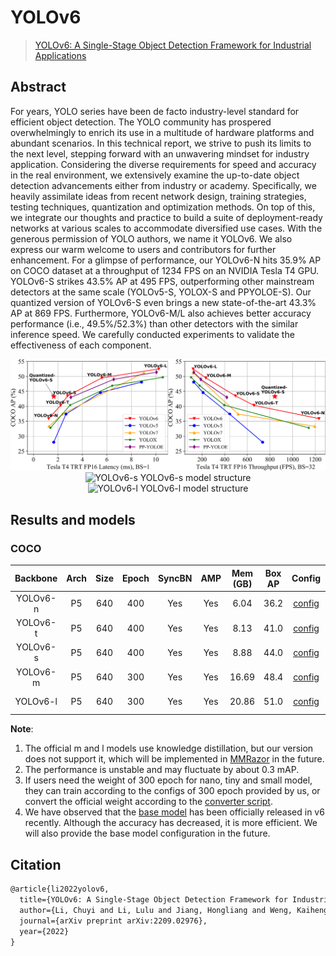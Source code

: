 # YOLOv6

> [YOLOv6: A Single-Stage Object Detection Framework for Industrial Applications](https://arxiv.org/abs/2209.02976)

<!-- [ALGORITHM] -->

## Abstract

For years, YOLO series have been de facto industry-level standard for efficient object detection. The YOLO community has prospered overwhelmingly to enrich its use in a multitude of hardware platforms and abundant scenarios. In this technical report, we strive to push its limits to the next level, stepping forward with an unwavering mindset for industry application. Considering the diverse requirements for speed and accuracy in the real environment, we extensively examine the up-to-date object detection advancements either from industry or academy. Specifically, we heavily assimilate ideas from recent network design, training strategies, testing techniques, quantization and optimization methods. On top of this, we integrate our thoughts and practice to build a suite of deployment-ready networks at various scales to accommodate diversified use cases. With the generous permission of YOLO authors, we name it YOLOv6. We also express our warm welcome to users and contributors for further enhancement. For a glimpse of performance, our YOLOv6-N hits 35.9% AP on COCO dataset at a throughput of 1234 FPS on an NVIDIA Tesla T4 GPU. YOLOv6-S strikes 43.5% AP at 495 FPS, outperforming other mainstream detectors at the same scale (YOLOv5-S, YOLOX-S and PPYOLOE-S). Our quantized version of YOLOv6-S even brings a new state-of-the-art 43.3% AP at 869 FPS. Furthermore, YOLOv6-M/L also achieves better accuracy performance (i.e., 49.5%/52.3%) than other detectors with the similar inference speed. We carefully conducted experiments to validate the effectiveness of each component.

<div align=center>
<img src="https://github.com/meituan/YOLOv6/raw/main/assets/speed_comparision_v2.png"/>
</div>

<div align=center >
<img alt="YOLOv6-s" src="https://user-images.githubusercontent.com/58845482/209790152-21c29d42-30cc-4c48-a723-39b198286c4d.png"/>
YOLOv6-s model structure
</div>

<div align=center >
<img alt="YOLOv6-l" src="https://user-images.githubusercontent.com/58845482/209787949-d57691c0-a2ea-4a0a-829f-e8a64ac29c7e.png"/>
YOLOv6-l model structure
</div>

## Results and models

### COCO

| Backbone | Arch | Size | Epoch | SyncBN | AMP | Mem (GB) | Box AP |                           Config                            |                                                                                                                                                           Download                                                                                                                                                           |
| :------: | :--: | :--: | :---: | :----: | :-: | :------: | :----: | :---------------------------------------------------------: | :--------------------------------------------------------------------------------------------------------------------------------------------------------------------------------------------------------------------------------------------------------------------------------------------------------------------------: |
| YOLOv6-n |  P5  | 640  |  400  |  Yes   | Yes |   6.04   |  36.2  | [config](../yolov6/yolov6_n_syncbn_fast_8xb32-400e_coco.py) | [model](https://download.openmmlab.com/mmyolo/v0/yolov6/yolov6_n_syncbn_fast_8xb32-400e_coco/yolov6_n_syncbn_fast_8xb32-400e_coco_20221030_202726-d99b2e82.pth) \| [log](https://download.openmmlab.com/mmyolo/v0/yolov6/yolov6_n_syncbn_fast_8xb32-400e_coco/yolov6_n_syncbn_fast_8xb32-400e_coco_20221030_202726.log.json) |
| YOLOv6-t |  P5  | 640  |  400  |  Yes   | Yes |   8.13   |  41.0  | [config](../yolov6/yolov6_t_syncbn_fast_8xb32-400e_coco.py) | [model](https://download.openmmlab.com/mmyolo/v0/yolov6/yolov6_t_syncbn_fast_8xb32-400e_coco/yolov6_t_syncbn_fast_8xb32-400e_coco_20221030_143755-cf0d278f.pth) \| [log](https://download.openmmlab.com/mmyolo/v0/yolov6/yolov6_t_syncbn_fast_8xb32-400e_coco/yolov6_t_syncbn_fast_8xb32-400e_coco_20221030_143755.log.json) |
| YOLOv6-s |  P5  | 640  |  400  |  Yes   | Yes |   8.88   |  44.0  | [config](../yolov6/yolov6_s_syncbn_fast_8xb32-400e_coco.py) | [model](https://download.openmmlab.com/mmyolo/v0/yolov6/yolov6_s_syncbn_fast_8xb32-400e_coco/yolov6_s_syncbn_fast_8xb32-400e_coco_20221102_203035-932e1d91.pth) \| [log](https://download.openmmlab.com/mmyolo/v0/yolov6/yolov6_s_syncbn_fast_8xb32-400e_coco/yolov6_s_syncbn_fast_8xb32-400e_coco_20221102_203035.log.json) |
| YOLOv6-m |  P5  | 640  |  300  |  Yes   | Yes |  16.69   |  48.4  | [config](../yolov6/yolov6_m_syncbn_fast_8xb32-300e_coco.py) | [model](https://download.openmmlab.com/mmyolo/v0/yolov6/yolov6_m_syncbn_fast_8xb32-300e_coco/yolov6_m_syncbn_fast_8xb32-300e_coco_20221109_182658-85bda3f4.pth) \| [log](https://download.openmmlab.com/mmyolo/v0/yolov6/yolov6_m_syncbn_fast_8xb32-300e_coco/yolov6_m_syncbn_fast_8xb32-300e_coco_20221109_182658.log.json) |
| YOLOv6-l |  P5  | 640  |  300  |  Yes   | Yes |  20.86   |  51.0  | [config](../yolov6/yolov6_l_syncbn_fast_8xb32-300e_coco.py) | [model](https://download.openmmlab.com/mmyolo/v0/yolov6/yolov6_l_syncbn_fast_8xb32-300e_coco/yolov6_l_syncbn_fast_8xb32-300e_coco_20221109_183156-91e3c447.pth) \| [log](https://download.openmmlab.com/mmyolo/v0/yolov6/yolov6_l_syncbn_fast_8xb32-300e_coco/yolov6_l_syncbn_fast_8xb32-300e_coco_20221109_183156.log.json) |

**Note**:

1. The official m and l models use knowledge distillation, but our version does not support it, which will be implemented in [MMRazor](https://github.com/open-mmlab/mmrazor) in the future.
2. The performance is unstable and may fluctuate by about 0.3 mAP.
3. If users need the weight of 300 epoch for nano, tiny and small model, they can train according to the configs of 300 epoch provided by us, or convert the official weight according to the [converter script](../../tools/model_converters/).
4. We have observed that the [base model](https://github.com/meituan/YOLOv6/tree/main/configs/base) has been officially released in v6 recently. Although the accuracy has decreased, it is more efficient. We will also provide the base model configuration in the future.

## Citation

```latex
@article{li2022yolov6,
  title={YOLOv6: A Single-Stage Object Detection Framework for Industrial Applications},
  author={Li, Chuyi and Li, Lulu and Jiang, Hongliang and Weng, Kaiheng and Geng, Yifei and Li, Liang and Ke, Zaidan and Li, Qingyuan and Cheng, Meng and Nie, Weiqiang and others},
  journal={arXiv preprint arXiv:2209.02976},
  year={2022}
}
```
